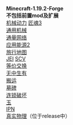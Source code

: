 **Minecraft-1.19.2-Forge**  
**不包括前置mod及扩展**  
[机械动力]([https://www.mcmod.cn/class/2021.html](https://www.curseforge.com/minecraft/mc-mods/create))  
[匠魂3](https://www.mcmod.cn/class/3725.html)  
[通用机械](https://www.mcmod.cn/class/187.html)  
[通量网络](https://www.mcmod.cn/class/803.html)  
[应用能源2](https://www.mcmod.cn/class/260.html)  
[旅行地图](https://www.mcmod.cn/class/198.html)  
[JEI](https://www.curseforge.com/minecraft/mc-mods/jei)
[SCV](https://www.mcmod.cn/class/3693.html)  
[等价交换](https://www.mcmod.cn/class/353.html)  
[无中生有](https://www.mcmod.cn/class/250.html)  
[搬运](https://www.mcmod.cn/class/1081.html)  
[墓碑](https://www.mcmod.cn/class/1350.html)  
[连锁破坏](https://www.mcmod.cn/class/3004.html)  
 [玉](https://www.mcmod.cn/class/3482.html)  
 [IPN](https://www.mcmod.cn/class/4104.html)  
 [真实物理](https://www.mcmod.cn/class/3460.html)（位于release中）  
